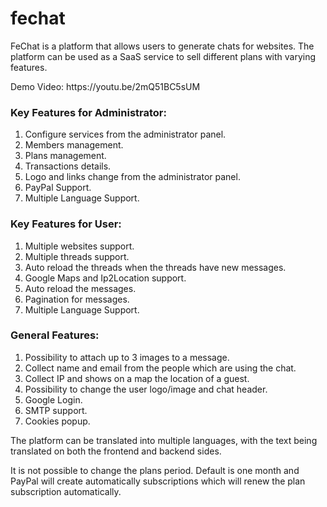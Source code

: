 # fechat

<p>FeChat is a platform that allows users to generate chats for websites. The platform can be used as a SaaS service to sell different plans with varying features.</p>

<p>Demo Video: https://youtu.be/2mQ51BC5sUM </p>

<h3>Key Features for Administrator:</h3>
<ol>
  <li>Configure services from the administrator panel.</li>
  <li>Members management.</li>
  <li>Plans management.</li>
  <li>Transactions details.</li>
  <li>Logo and links change from the administrator panel.</li>
  <li>PayPal Support.</li>
  <li>Multiple Language Support.</li>
</ol>

<h3>Key Features for User:</h3>
<ol>
  <li>Multiple websites support.</li>
  <li>Multiple threads support.</li>
  <li>Auto reload the threads when the threads have new messages.</li>
  <li>Google Maps and Ip2Location support.</li>
  <li>Auto reload the messages.</li>
  <li>Pagination for messages.</li>
  <li>Multiple Language Support.</li>
</ol>

<h3>General Features:</h3>
<ol>
  <li>Possibility to attach up to 3 images to a message.</li>
  <li>Collect name and email from the people which are using the chat.</li>
  <li>Collect IP and shows on a map the location of a guest.</li>
  <li>Possibility to change the user logo/image and chat header.</li>
  <li>Google Login.</li>
  <li>SMTP support.</li>
  <li>Cookies popup.</li>
</ol>

<p>The platform can be translated into multiple languages, with the text being translated on both the frontend and backend sides.</p>
<p>It is not possible to change the plans period. Default is one month and PayPal will create automatically subscriptions which will renew the plan subscription automatically.</p>
